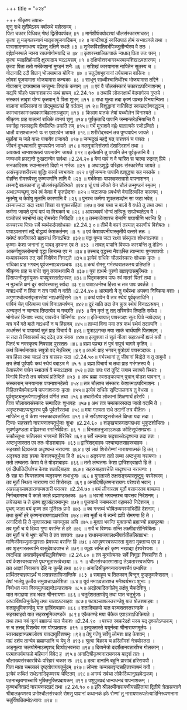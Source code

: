 +++
title = "०२४"

+++
श्रीकृष्ण उवाच-  
शृणु राधे तृतीयेऽस्य वर्षारम्भे महोत्सवम् ।  
पिता चकार विधिवत् श्रेष्ठं द्वितीयवर्षवत् ॥१ ॥
मार्गशीर्षत्रयोदश्यां चौलसंस्कारमाचरत् ।  
कृत्वा तु मङ्गलस्नानं मातृकापूजनादिकम् ॥२ ॥
नान्दीश्राद्धं स्वस्तिपाठं होमं सभ्याऽनले तथा ।  
पात्रासादनमाधत्य वह्नेस्तु दक्षिणे स्थले ॥३ ॥
शुभैकविंशतिदर्भपिञ्जुलीर्न्यस्य वै ततः ।  
वह्नेर्वामस्थले न्यस्य रक्तगोगोमयादि च ॥४ ॥
कृशरस्थालिकापाकं न्यधात् पिता ततः परम् ।  
कृत्वा व्याहृतिहोमादि क्षुरमादाय चाऽऽयसम् ॥१ ॥
दक्षिणोत्तरभागस्थस्वल्पशिखाऽवतारणम् ।  
कृत्वा पिता ततो गर्भकेशानां मुण्डनं शनैः ॥६ ॥
सशिखं कारयामास नापितेन सुतस्य च ।  
गोदानादि ददौ विप्रान् भोजयामास योगिनः ॥७ ॥
चतुर्दशभुवनानां तर्पयामास वासिनः ।  
लोमशं पूजयामास भोजयामास कन्यकाः ॥८ ॥
साधून् साध्वीश्चातिथींश्च भोजयामास तद्दिने ।  
गोग्रासान् दापयामास जन्तुभ्यः पिष्टकं कणान् ॥९ ॥
एवं वै चौलसंस्कारं चकाराऽघविनाशनम् ।  
यद्यपि श्रीहरेः पापनाशकस्य कथं ह्यघम् ॥2.24.१० ॥
तथापि लोकरक्षार्थं वेदमार्गस्य गुप्तये ।  
संस्कारं तादृशं योग्यं कृतवान् वै पिता शुभम् ॥११ ॥
राधा श्रुत्वा तदा कृष्णं पप्रच्छ विनयान्विता ।  
बालानां बालिकानां वा प्रोद्भूयाऽच्छं हि वर्तताम् ॥१ २॥
विशुद्धानां नातिविदां स्वच्छदर्पणवद्धृदाम् ।  
कामचारकामभक्ष्यकामविहारसञ्जुषाम् ॥१३ ॥
किन्नाम पातकं तेषां यच्चौलेन विनाश्यते ।  
श्रीकृष्णः प्राह बालानां राधिके त्वमघं शृणु ॥१४॥
पूर्वकृतादि पापानि जन्मान्तरेऽभियान्ति वै ।  
स्वर्गाद्वा नरकाद्वापि शेषलिप्तिः प्रयाति तम् ॥१५॥
गर्भे मूत्राशये वह्नेः पातात्मके रजोऽन्विते ।  
धातौ वासश्चात्मनो यः स एवाऽघेन जायते ॥१६॥
शरीरोद्भवनं तत्र पुण्यपापेन जायते ।  
मूर्छायां च जले वासः पापायैव प्रजायते ॥१७॥
जन्मदुखं महद्वै यत् पारवश्यं च पापतः ।  
जीवनं दुग्धपानादि पुण्यपापेन जायते ॥१८॥
मलमूत्रादिसंसर्गा दंशादिदशनं तथा ।  
अवाक्त्वं चाप्यशक्तत्वं पापमात्रेण जायते ॥१९॥
इत्येतानि तु पापानि तेन पूर्वकृतानि वै ।  
जन्मभावे प्रपद्यन्ते दुःखदान्येव सर्वथा ॥2.24.२०॥
येषां पापं न वै चास्ति स चात्मा रुद्रवत् प्रिये ।  
सनकादिसमः स्यान्मानसो विज्ञो न गर्भजः ॥२१ ॥
अथाऽशुद्धेः परिहारः संस्कारेणैव जायते ।  
असंस्कृतशरीरस्य शुद्धिः कार्या स्वभावतः ॥२२॥
पूर्वजन्मनः पापानि ह्यशुद्ध्या सह मस्तके ।  
रोहन्ति रोमरूपैस्तु कृष्णवर्णानि तानि वै ॥२३ ॥
गर्भकेशाः पापरुहस्तन्नाशे पापनाशनम् ।  
तस्माद्वै बालकानां तु चौलसंस्कृतिरिष्यते ॥२४॥
चूं पापं लीयते येन चौलं तन्मुण्डनं स्मृतम् ।  
अथाऽन्यच्छृणु राधे त्वं केशा वै कृतछेदनाः ॥२५॥
जटारूपाः प्रवर्धन्ते वेगादित्यस्ति कारणम् ।  
नूतनेषु च केशेषु मूलानि कारणानि वै ॥२६॥
पुनश्च कर्मणा शुक्लसञ्ज्ञेन सा जटा भवेत् ।  
तस्माज्जटा सदा रक्ष्या शिखा वा शुक्लसंहिता ॥२७॥
यथा यथा च बालो वै वर्धते तु तथा तथा ।  
कर्मणा जायते पुण्यं पापं वा मिश्रकर्म च ॥२८॥
आपञ्चवर्षं भोग्यं तत्पितुः सम्प्रोच्यतेऽत्र वै ।  
पञ्चोत्तरं स्वभोग्यं तद् रोमस्वेव निषीदति ॥२९॥
तस्मात्केशाश्च रोमाणि पापाश्रीणि भवन्ति हि ।  
कच्चरस्य पित्राः सर्वे व्यर्थकर्दमशोधकाः ॥2.24.३ ०॥
तीर्थे वै वपनं तस्मात् कारणीयं विशेषतः ।  
पापाऽवतारणं तद्वै बोद्धव्यं केशकर्तनम् ॥३ १ ॥
एवं केशावपनीयास्तृतीये वत्सरे ततः ।  
यथेष्टं वपनीयास्ते ब्रह्मरन्ध्रं विनाऽभितः ॥३२॥
यद्वा पुण्या जटा रक्ष्या संस्कृता शोभनाऽनघा ।  
कृष्णाः केशा जनानां तु यावद् दृश्यन्त एव ते ॥३३ ॥
तावत् पापानि विषयाः कारयन्ति तु देहिनः ।  
आकर्णशुक्लरोमाणो वृद्धा लिप्यन्त एव न ॥३४॥
तस्माद् वृद्धस्य नैवाऽस्ति त्वाम्नायः पुण्यपापयोः ।  
मध्यावस्थस्य तत् सर्वं विशेषेण निगद्यते ॥३५॥
इत्येवं राधिके चौलसंस्कारः शोधकः कृतः ।  
राधिका प्राह भगवन् पूर्वजन्माऽघसञ्चयः ॥३६॥
कथं रोमसु गर्भस्थबालकस्य प्रतिष्ठति ।  
श्रीकृष्णः प्राह च राधे! शृणु तत्कथयामि ते ॥३७॥
पुरा ह्यधर्मः पुरुषो ब्रह्मपृष्ठसमुत्थितः ।  
हिंसापत्नीसुसंयुक्तः पापपुत्रस्ततोऽभवत् ॥३८॥
पितृभक्तश्च पापः स्वं मातरं पितरं तथा ।  
न मुञ्चति क्षणं दूरं सर्वावस्थासु सर्वदा ॥३ ९॥
यत्राऽधर्मश्च हिंसा च तत्र पापः प्रवर्तते ।  
यत्राऽधर्मो न हिंसा न तत्र पापो न वर्तते ॥2.24.४०॥
आत्मानो ये तु गर्भस्था अपक्वा निष्क्रिया वशाः ।  
अगुणाश्चोल्बसंवृत्तास्तेषां नाऽधर्महिंसने ॥४१ ॥
कथं पापेन वै तत्र स्थेयं पूर्वकृताधिनि ।  
पापिनं चेत् परित्यज्य पापं विनाऽवमर्षणम् ॥४२॥
दूरं याति तदा तेन कुत्र स्थेयं विनाऽऽश्रयम् ।  
अन्यकृतं न चान्यत्र तिष्ठत्येव च गच्छति ॥४३ ॥
येन कृतं तु तत् तस्मिन्नेव तिष्ठति सर्वथा ।  
भोगोत्तरं विनाशः स्याद् यावत्त्वेन विनिर्णयः ॥४४॥
इतिन्यायात् पापसञ्ज्ञः सुतः पित्रे न्यवेदयत् ।  
यत्र गर्भे गते बाले नाऽधर्मो न च हिंसनम् ॥४५॥
ताभ्यां विना मया तत्र कथं स्थेयं तदात्मनि ।  
अधर्मस्तं च पापाख्यं सुतं प्राह विचार्य वै ॥४६॥
पुत्राऽऽगच्छ मया साकं चार्थयामि पितामहम् ।  
स तदा ते निवासार्थं यद् ददेत् तत्र संवस ॥४७॥
इत्युक्त्वा तं सुतं नीत्वा सहाऽधर्मो ह्यजं ययौ ।  
पितरं च नमस्कृत्य निषसाद पुरस्ततः ॥४८॥
ब्रह्मा पप्रच्छ तं पुत्रं सपुत्रं चागमे कृतिम् ।  
कथं किमर्थमायातः सपुत्रो वद मेऽचिरम् ॥४९॥
अधर्मः प्राह भगवन् पुत्रोऽयं पापसञ्ज्ञकः ।  
यत्र हिंसा तथा चाऽहं तत्र वासपरः सदा ॥2.24.५०॥
गर्भस्थानां तु जीवानां विद्येते न तु ताबुभौ ।  
तत्र तेषां पूर्वपापैः कथं स्थेयं वदाऽत्र मे ॥५ १ ॥
ब्रह्मा विचार्य च तथा प्राह गर्भगतस्य वै ।  
केशरूपेण पापेन स्थातव्यं वै ममाऽऽज्ञया ॥५२॥
ततः पापः परां तुष्टिं जगाम स्वाश्रये स्थितः ।  
विनापि पितरौ तत्र वर्षत्रयं प्रतिष्ठिते ॥५३ ॥
अथ ब्रह्मा स्वसङ्कल्पान् पुत्रान् षोडश पावनान् ।  
संस्कारान् जनयामास पापनाशनहेतवे ॥५४॥
तत्र चौलश्च संस्कारः केशात्माऽघविनाशनः ।  
विहितश्चैवमेवाऽन्ये पापनाशकराः कृताः ॥५५॥
इत्येवं राधिके सृष्टिपालनाय तु वेधसा ।  
पूर्वसृष्ट्यनुरूपेणाऽनुष्ठितं वर्णितं तथा ॥५६॥
तथारीत्यैव लोकानां शिक्षणार्थं हरेरपि ।  
पित्रा चौलाख्यसंस्कारः सम्पादितः शुभावहः ॥५७॥
अथ तत्र चमत्कारस्तदा जातो वदामि ते ।  
अदृष्टश्चाऽप्यश्रुतश्च पूर्वैः पूर्वतरैस्तथा ॥५८॥
मया गतवता राधे तदानीं तत्र वीक्षितः ।  
नापितेन तु ये केशा मस्तकादवतारिताः ॥५९॥
ते सर्वेऽश्वपट्टसरोजले क्षिप्ता यदा तदा ।  
दिव्याः सहस्रशो नारायणाश्चतुर्भुजाः शुभाः ॥2.24.६० ॥
शङ्खचक्रगदापद्मधरा भुकुटशोभिताः ।  
सुवर्णकुण्डला वह्निवस्त्रा रमानिषेविताः ॥६ १ ॥
विनतातनुजाऽऽरूढाः कोटिसूर्यसमप्रभाः ।  
सकौस्तुभाः सतिलका भगवन्तो विरेजिरे ॥६२॥
सर्वे समानाः सदृशास्तेऽदृश्यन्त तदा ततः ।  
अष्टभुजास्तत एव ततः षोडशबाहवः ॥६३॥
द्वात्रिंशद्बाहवः पश्चाच्छतसाहस्रबाहवः ।  
सहस्रशो दिव्यरूपा अदृश्यन्त नरायणाः ॥६४॥
एवं लक्षं शिरोरोम्णां नारायणात्मकं हि तत् ।  
अदृश्यत तदा ह्रस्वाः केशाश्चतुर्भुजा हि ते ॥६५॥
अदृश्यन्त ततो लम्बा अष्टभुजा नरायणाः ।  
ततो लम्बतराः केशा ये ते षोडशबाहवः ॥६६॥
ततो लम्बतमाः केशा द्वात्रिंशद्बाहवो हि ते ।  
एवं दीर्घातिदीर्घाश्च केशाः शतादिबाहवः ॥६७॥
सहस्रबाहवश्चेति व्यदृश्यन्त नरायणाः ।  
तैः सह याः श्रियस्ताश्च व्यदृश्यन्त तथाभुजाः ॥६८॥
युगलास्ते लक्षसङ्ख्यास्तुष्टुवुः परमेश्वरम् ।  
तव मूर्तौ स्थिता नारायणा वयं शिरोरुहाः ॥६९॥
अनादिश्रीकृष्णनारायणः परेश्वरो भवान् ।  
अप्रसङ्ख्यावताराणामवतारी परात्परः ॥2.24.७०॥
वयं लीनास्तव मूर्तौ वसामस्तव वाच्छया ।  
निर्गच्छामश्च वै काले काले ब्रह्माण्डरक्षकाः ॥७१ ॥
भवामो भगवन्तश्च यावत्तव निदेशनम् ।  
लयेच्छया च ते कृष्ण ह्युपसंहारमाप्नुमः ॥७२॥
पूजयामो नमामस्त्वां वहामस्ते निदेशनम् ।  
पृथग् जाता वयं कृष्ण तव मूर्तिरतः प्रभो ॥७३ ॥
क्व गन्तव्यं चोषितव्यमस्माभिर्देहि देशनाम् ।  
तथा कुर्मो हरे कृष्णनारायणाऽक्षराधिप ॥७४॥
तव मूर्तौ च ये त्वन्ये ह्यपि रोमगणा हि ते ।  
अनादिनो हि ते मुक्तास्तथा चागन्तुका अपि ॥७५॥
मुक्ता भवन्ति मुक्तान्यो ब्रह्माण्यो ब्रह्मपूरुषाः ।  
तव मूर्तौ च ये दिव्या गुणा वसन्ति ते हरे ॥७६ ॥
सर्वे च विष्णवः सन्ति लक्ष्मीदासीनिषेविताः ।  
तव मूर्तौ च ये भूषाः सन्ति ते तव शक्तयः ॥७७॥
राधारमाजयालक्ष्मीपार्वतीललिताप्रभाः ।  
माणिकीमञ्जुलाद्यास्ताः प्रेमरूपा वसन्ति हि ॥७८॥
आभूषणस्वरूपास्ता मुक्ता मुक्तान्य एव ह ।  
तव शृङ्गारतत्त्वानि वासुदेवादयश्च ते ॥७९॥
व्यूहाः सन्ति हरे कृष्ण नखाद्या ईश्वरेश्वराः ।  
त्वदभिन्ना अवतार्यपृथगसिद्धविशेषणाः ॥2.24.८० ॥
तव मूर्त्यात्मकाः सर्वे निगूढा निवसन्ति ते ।  
वयं केशस्वरूपास्ते पृथग्भूतास्तवेच्छया ॥८ १ ॥
चौलसंस्कारमासाद्य तेऽवतारस्वरूपिणः ।  
तत आज्ञां निवासाय देहि नः कुर्महे तथा ॥८२॥
अनादिश्रीकृष्णनारायणश्चैवं प्रभाषितः ।  
प्रार्थितश्चाज्ञयाऽर्थं च प्रसन्नस्तान्निजान्तिके ॥८३ ॥
समाहूय च तिलकान् बिन्दून् कुङ्कुमकैसरान् ।  
तेषां भालेषु कृत्वैव समुवाचाऽक्षरेशिता ॥८४॥
यूयं ममाऽवताराश्च ममैश्वर्यभराः शुभाः ।  
निबोधत मया नित्यमुत्पाद्यन्तेऽण्डराशयः ॥८५॥
अद्योत्पादितगोलेषु लक्षेषु चैकदेशिषु ।  
यात मदाज्ञया तत्र भवत श्रीनरायणाः ॥८६॥
चतुर्दशतलाण्डेषु तथा यात चतुर्भुजाः ।  
अष्टाविंशतिभूगोलेषु तथा याताऽष्टबाहवः ॥८७॥
षटपञ्चाशत्स्तराण्डेषु यात षोडशबाहवः ।  
शताष्ट्रभूमिकाण्डेषु यात द्वात्रिंशबाहवः ॥८८॥
शतादिबाहवो यात पञ्चशतस्तराण्डके ।  
सहस्रबाहवो यात सहस्रभूमिकाण्डके ॥८९॥
एकैकाण्डे मया चैकैक एवाऽत्राऽधिक्रियते ।  
तथा तथा नवं नूत्नं ब्रह्माण्डं यात चैकशः ॥2.24.९० ॥
पश्यत स्वकरेदक्षे यस्य यद् दृश्यतेऽण्डकम् ।  
स च तत्तद् विशत्वेव मम योगप्रतापतः ॥९१ ॥
इत्युक्तास्ते ययुर्नत्वा श्रीनारायणमूर्तयः ।  
स्वस्वब्रह्माण्डमालोक्य यावदायुर्विशश्रमुः ॥९२॥
तेषु गतेषु सर्वेषु लोमशः प्राह केशवम् ।  
मह्यं दर्शय तान्येव ब्रह्माण्डानि च येषु ते ॥९३॥
श्रुत्वा विहस्य च हरिर्लोमशं नेत्रयोस्तदा ।  
अङ्गुल्या जलयोगेनाऽस्पृशद् दिव्योऽभवत्तदा ॥९४॥
दिव्यनेत्रो ददर्शैतानवताराँश्च गोलकान् ।  
परमाश्चर्यमापन्नो महिमानं विवेद ह ॥९५॥
अनादिश्रीकृष्णनारायणस्य यादृशं ततः ।  
चौलाख्यसंस्कारविधेः परिहारं चकार सः ॥९६॥
दत्वा दानानि बहूनि प्रासादं हरिराययौ ।  
पिता माता चमत्कारं दृष्ट्वोपाययतुर्मुदम् ॥९७॥
लोमशः कन्यकावृन्दसहितश्चाश्रमं ययौ ।  
इत्येवं कथितं राधेऽनादिकृष्णस्य चेष्टितम् ॥९८॥
अगम्यं सर्वथा लोकैर्दिव्यानुग्रहवेद्यकम् ।  
पठनाच्छ्रवणाच्चापि भुक्तिमुक्तिप्रदायकम् ॥९९॥
पशुपुत्रप्रदं धान्यधनदं पापनाशकम् ।  
कृष्णभक्तिप्रदं नारायणपदप्रदं तथा ॥2.24.१० ०॥
इति श्रीलक्ष्मीनारायणीयसंहितायां द्वितीये त्रेतासन्ताने श्रीबालकृष्णस्य प्रभोश्चौलसंस्कारे रोमसु पापानां कथानकं हरेः रोम्णां तु नारायणरूपतेत्यादिनिरूपणनामा चतुर्विंशतितमोऽध्यायः ॥२४ ॥
    
